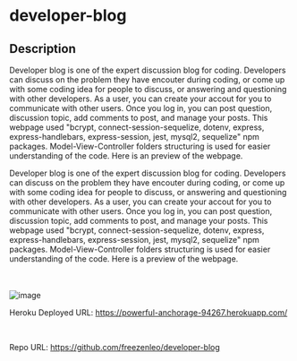 # developer-blog

## Description

Developer blog is one of the expert discussion blog for coding. Developers can discuss on the problem they have encouter during coding, or come up with some coding idea for people to discuss, or answering and questioning with other developers. As a user, you can create your accout for you to communicate with other users. Once you log in, you can post question, discussion topic, add comments to post, and manage your posts. This webpage used "bcrypt, connect-session-sequelize, dotenv, express, express-handlebars, express-session, jest, mysql2, sequelize" npm packages. Model-View-Controller folders structuring is used for easier understanding of the code. Here is an preview of the webpage.

Developer blog is one of the expert discussion blog for coding. Developers can discuss on the problem they have encouter during coding, or come up with some coding idea for people to discuss, or answering and questioning with other developers. As a user, you can create your accout for you to communicate with other users. Once you log in, you can post question, discussion topic, add comments to post, and manage your posts. This webpage used "bcrypt, connect-session-sequelize, dotenv, express, express-handlebars, express-session, jest, mysql2, sequelize" npm packages. Model-View-Controller folders structuring is used for easier understanding of the code.
Here is a preview of the webpage.

</br></br>
![image](https://user-images.githubusercontent.com/81452611/129459593-a9e787b8-b229-45c3-ae52-c97da6272b01.png)

Heroku Deployed URL: https://powerful-anchorage-94267.herokuapp.com/

</br>

Repo URL: https://github.com/freezenleo/developer-blog

